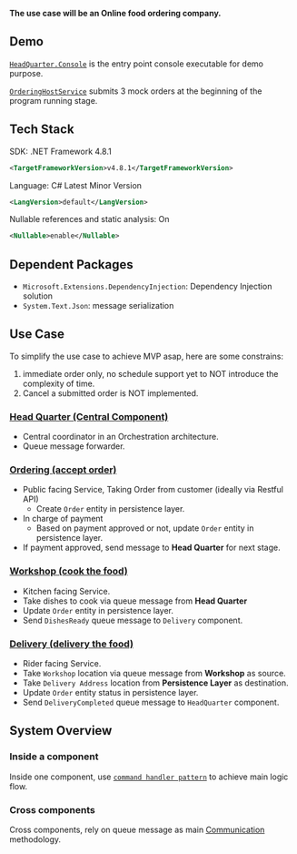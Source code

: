 **The use case will be an Online food ordering company.**
## Demo

[`HeadQuarter.Console`](../Src/HeadQuarter.Console/Program.cs) is the entry point console executable for demo purpose.

[`OrderingHostService`](../Src/Domain/Ordering/Ordering.Manager/OrderingHostService.cs) submits 3 mock orders at the beginning of the program running stage.
## Tech Stack

SDK: .NET Framework 4.8.1
```XML
<TargetFrameworkVersion>v4.8.1</TargetFrameworkVersion>
```

Language: C# Latest Minor Version
```XML
<LangVersion>default</LangVersion>
```

 Nullable references and static analysis: On
``` XML
<Nullable>enable</Nullable>
```

## Dependent Packages

- `Microsoft.Extensions.DependencyInjection`: Dependency Injection solution
- `System.Text.Json`: message serialization

## Use Case

To simplify the use case to achieve MVP asap, here are some constrains:
1. immediate order only, no schedule support yet to NOT introduce the complexity of time.
2. Cancel a submitted order is NOT implemented.
### [Head Quarter (Central Component)](./domain/Main-Component%20Head-Quarter.md)

- Central coordinator in an Orchestration architecture.
- Queue message forwarder.

### [Ordering (accept order)](./domain/Sub-Component%20Ordering.md)

- Public facing Service, Taking Order from customer (ideally via Restful API)
	- Create `Order` entity in persistence layer.
- In charge of payment
	- Based on payment approved or not, update `Order` entity in persistence layer.
- If payment approved, send message to **Head Quarter** for next stage.

### [Workshop (cook the food)](./domain/Sub-Component%20Workshop.md)

- Kitchen facing Service.
- Take dishes to cook via queue message from **Head Quarter**
- Update `Order` entity in persistence layer.
- Send `DishesReady` queue message to `Delivery` component.

### [Delivery (delivery the food)](./domain/Sub-Component%20Delivery.md)

- Rider facing Service.
- Take `Workshop`  location via queue message from **Workshop** as source.
- Take `Delivery Address` location from **Persistence Layer** as destination.
- Update `Order` entity status in persistence layer.
- Send `DeliveryCompleted` queue message to `HeadQuarter` component.

## System Overview

### Inside a component

Inside one component, use [`command handler pattern`](./core/Command%20Handler%20Pattern.md) to achieve main logic flow.
### Cross components

Cross components, rely on queue message as main [Communication](./infrastructure/Communication.md) methodology.